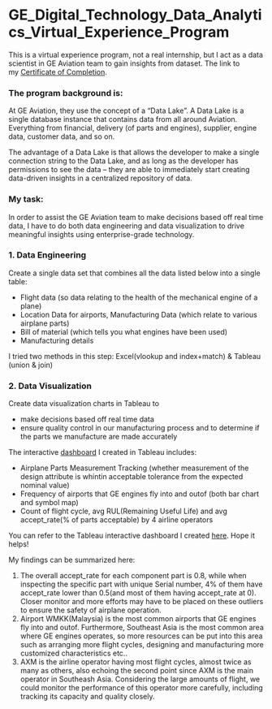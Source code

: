 # GE_Digital_Technology_Data_Analytics_Virtual_Experience_Program
This is a virtual experience program, not a real internship, but I act as a data scientist in GE Aviation team to gain insights from dataset. The link to my [Certificate of Completion](https://insidesherpa.s3.amazonaws.com/completion-certificates/General%20Electric%20%28GE%29/ThbphD5N5WRsd9Mxo_General%20Electric_NorEhdj87k7nLnwK2_1642265716865_completion_certificate.pdf).

### The program background is:

At GE Aviation, they use the concept of a “Data Lake”. A Data Lake is a single database instance that contains data from all around Aviation. Everything from financial, delivery (of parts and engines), supplier, engine data, customer data, and so on.

The advantage of a Data Lake is that allows the developer to make a single connection string to the Data Lake, and as long as the developer has permissions to see the data – they are able to immediately start creating data-driven insights in a centralized repository of data.

### My task:

In order to assist the GE Aviation team to make decisions based off real time data, I have to do both data engineering and data visualization to drive meaningful insights using enterprise-grade technology.

### 1. Data Engineering

Create a single data set that combines all the data listed below into a single table:

- Flight data (so data relating to the health of the mechanical engine of a plane)
- Location Data for airports, Manufacturing Data (which relate to various airplane parts)
- Bill of material (which tells you what engines have been used)
- Manufacturing details

I tried two methods in this step: Excel(vlookup and index+match) & Tableau (union & join)

### 2. Data Visualization
Create data visualization charts in Tableau to 
- make decisions based off real time data
- ensure quality control in our manufacturing process and to determine if the parts we manufacture are made accurately

The interactive [dashboard](https://public.tableau.com/app/profile/jing.xie1865/viz/Task2_visualization/Dashboard1?publish=yes) I created in Tableau includes:
- Airplane Parts Measurement Tracking (whether measurement of the design attribute is whintin acceptable tolerance from the expected nominal value)
- Frequency of airports that GE engines fly into and outof (both bar chart and symbol map)
- Count of flight cycle, avg RUL(Remaining Useful Life) and avg accept_rate(% of parts acceptable) by 4 airline operators

You can refer to the Tableau interactive dashboard I created [here](https://public.tableau.com/app/profile/jing.xie1865/viz/Task2_visualization/Dashboard1?publish=yes). Hope it helps!

My findings can be summarized here:
1. The overall accept_rate for each component part is 0.8, while when inspecting the specific part with unique Serial number, 4% of them have accept_rate lower than 0.5(and most of them having accept_rate at 0). Closer monitor and more efforts may have to be placed on these outliers to ensure the safety of airplane operation.
2. Airport WMKK(Malaysia) is the most common airports that GE engines fly into and outof. Furthermore, Southeast Asia is the most common area where GE engines operates, so more resources can be put into this area such as arranging more flight cycles, designing and manufacturing more customized characteristics etc..
3. AXM is the airline operator having most flight cycles, almost twice as many as others, also echoing the second point since AXM is the main operator in Southeash Asia. Considering the large amounts of flight, we could monitor the performance of this operator more carefully, including tracking its capacity and quality closely.

